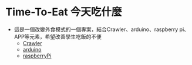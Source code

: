 # Time-To-Eat 今天吃什麼

* 這是一個改變外食模式的一個專案，結合Crawler、arduino、raspberry pi、APP等元素，希望改善學生吃飯的不便
  * [Crawler](Crawler)
  * [arduino](arduino)
  * [raspberryPi](raspberryPi)
